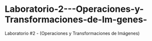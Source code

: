 # Laboratorio-2---Operaciones-y-Transformaciones-de-Im-genes-
Laboratorio #2 - (Operaciones y Transformaciones de Imágenes)
